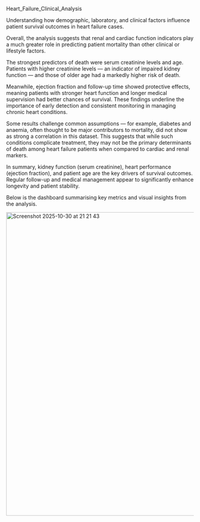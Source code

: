 Heart_Failure_Clinical_Analysis

Understanding how demographic, laboratory, and clinical factors influence patient survival outcomes in heart failure cases.

Overall, the analysis suggests that renal and cardiac function indicators play a much greater role in predicting patient mortality than other clinical or lifestyle factors.

The strongest predictors of death were serum creatinine levels and age. Patients with higher creatinine levels — an indicator of impaired kidney function — and those of older age had a markedly higher risk of death.

Meanwhile, ejection fraction and follow-up time showed protective effects, meaning patients with stronger heart function and longer medical supervision had better chances of survival. These findings underline the importance of early detection and consistent monitoring in managing chronic heart conditions.

Some results challenge common assumptions — for example, diabetes and anaemia, often thought to be major contributors to mortality, did not show as strong a correlation in this dataset. This suggests that while such conditions complicate treatment, they may not be the primary determinants of death among heart failure patients when compared to cardiac and renal markers.

In summary, kidney function (serum creatinine), heart performance (ejection fraction), and patient age are the key drivers of survival outcomes. Regular follow-up and medical management appear to significantly enhance longevity and patient stability.

Below is the dashboard summarising key metrics and visual insights from the analysis.

<img width="1435" height="813" alt="Screenshot 2025-10-30 at 21 21 43" src="https://github.com/user-attachments/assets/083fc4d3-ba50-47d8-90fe-c927e431ce3e" />
